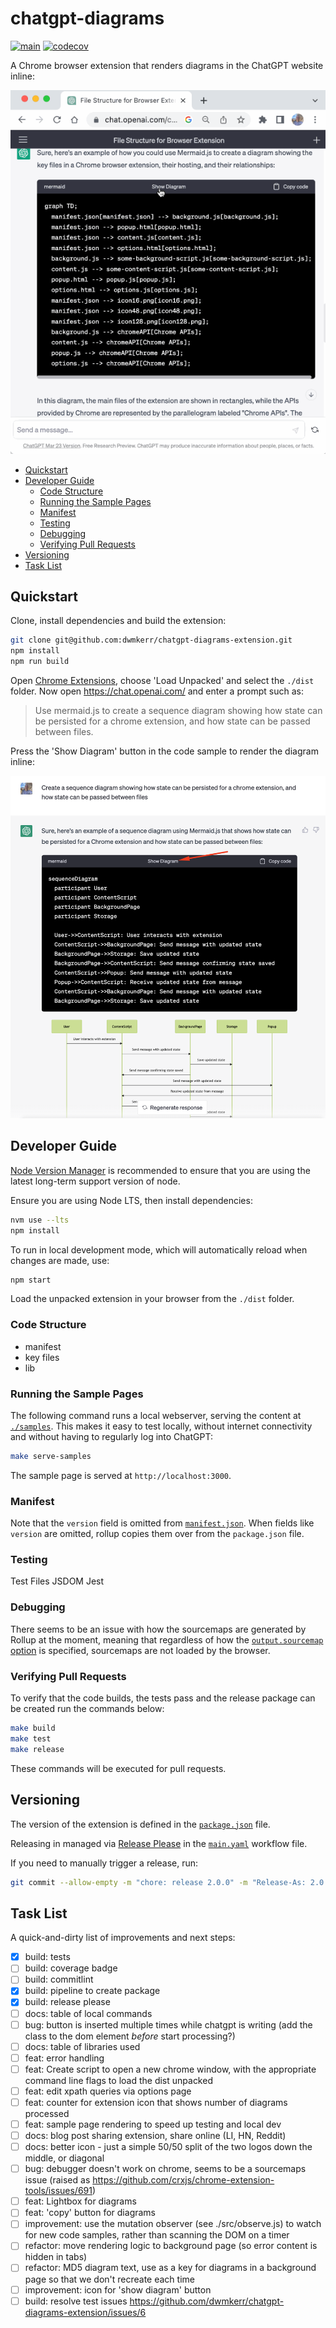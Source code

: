 # chatgpt-diagrams

[![main](https://github.com/dwmkerr/chatgpt-diagrams-extension/actions/workflows/main.yaml/badge.svg)](https://github.com/dwmkerr/chatgpt-diagrams-extension/actions/workflows/main.yaml)
[![codecov](https://codecov.io/gh/dwmkerr/chatgpt-diagrams-extension/branch/main/graph/badge.svg?token=6Wj5EwCVqf)](https://codecov.io/gh/dwmkerr/chatgpt-diagrams-extension)

A Chrome browser extension that renders diagrams in the ChatGPT website inline:

![Demo Recording of ChatGPT Diagrams Extension](./docs/demo-recording.gif)

<!-- vim-markdown-toc GFM -->

* [Quickstart](#quickstart)
* [Developer Guide](#developer-guide)
    * [Code Structure](#code-structure)
    * [Running the Sample Pages](#running-the-sample-pages)
    * [Manifest](#manifest)
    * [Testing](#testing)
    * [Debugging](#debugging)
    * [Verifying Pull Requests](#verifying-pull-requests)
* [Versioning](#versioning)
* [Task List](#task-list)

<!-- vim-markdown-toc -->

## Quickstart

Clone, install dependencies and build the extension:

```bash
git clone git@github.com:dwmkerr/chatgpt-diagrams-extension.git
npm install
npm run build
```

Open [Chrome Extensions](chrome://extensions), choose 'Load Unpacked' and select the `./dist` folder. Now open https://chat.openai.com/ and enter a prompt such as:

> Use mermaid.js to create a sequence diagram showing how state can be persisted for a chrome extension, and how state can be passed between files.

Press the 'Show Diagram' button in the code sample to render the diagram inline:

![Screenshot of the 'Show Diagram' button and the inline diagram](./docs/demo-show-diagram.png)

## Developer Guide

[Node Version Manager](https://github.com/nvm-sh/nvm) is recommended to ensure that you are using the latest long-term support version of node.

Ensure you are using Node LTS, then install dependencies:

```bash
nvm use --lts
npm install
```

To run in local development mode, which will automatically reload when changes are made, use:

```bash
npm start
```

Load the unpacked extension in your browser from the `./dist` folder.

### Code Structure

- manifest
- key files
- lib

### Running the Sample Pages

The following command runs a local webserver, serving the content at [`./samples`](./samples). This makes it easy to test locally, without internet connectivity and without having to regularly log into ChatGPT:

```bash
make serve-samples
```

The sample page is served at `http://localhost:3000`.

### Manifest

Note that the `version` field is omitted from [`manifest.json`](./src/manifest.json). When fields like `version` are omitted, rollup copies them over from the `package.json` file.

### Testing

Test Files
JSDOM
Jest

### Debugging

There seems to be an issue with how the sourcemaps are generated by Rollup at the moment, meaning that regardless of how the [`output.sourcemap` option](https://rollupjs.org/configuration-options/#output-sourcemap) is specified, sourcemaps are not loaded by the browser.

### Verifying Pull Requests

To verify that the code builds, the tests pass and the release package can be created run the commands below:

```bash
make build
make test
make release
```

These commands will be executed for pull requests.

## Versioning

The version of the extension is defined in the [`package.json`](./package.json) file.

Releasing in managed via [Release Please](https://github.com/googleapis/release-please) in the [`main.yaml`](./.github/workflows/main.yaml) workflow file.

If you need to manually trigger a release, run:

```bash
git commit --allow-empty -m "chore: release 2.0.0" -m "Release-As: 2.0.0"
```


## Task List

A quick-and-dirty list of improvements and next steps:

- [x] build: tests
- [ ] build: coverage badge
- [ ] build: commitlint
- [x] build: pipeline to create package
- [x] build: release please
- [ ] docs: table of local commands
- [ ] bug: button is inserted multiple times while chatgpt is writing (add the class to the dom element _before_ start processing?)
- [ ] docs: table of libraries used
- [ ] feat: error handling
- [ ] feat: Create script to open a new chrome window, with the appropriate command line flags to load the dist unpacked
- [ ] feat: edit xpath queries via options page
- [ ] feat: counter for extension icon that shows number of diagrams processed
- [ ] feat: sample page rendering to speed up testing and local dev
- [ ] docs: blog post sharing extension, share online (LI, HN, Reddit)
- [ ] docs: better icon - just a simple 50/50 split of the two logos down the middle, or diagonal
- [ ] bug: debugger doesn't work on chrome, seems to be a sourcemaps issue (raised as https://github.com/crxjs/chrome-extension-tools/issues/691)
- [ ] feat: Lightbox for diagrams
- [ ] feat: 'copy' button for diagrams
- [ ] improvement: use the mutation observer (see ./src/observe.js) to watch for new code samples, rather than scanning the DOM on a timer
- [ ] refactor: move rendering logic to background page (so error content is hidden in tabs)
- [ ] refactor: MD5 diagram text, use as a key for diagrams in a background page so that we don't recreate each time
- [ ] improvement: icon for 'show diagram' button
- [ ] build: resolve test issues https://github.com/dwmkerr/chatgpt-diagrams-extension/issues/6

